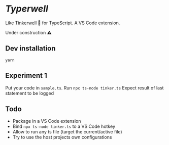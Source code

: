 # _Typerwell_ 
Like [Tinkerwell](https://tinkerwell.app) :dizzy: for TypeScript. A VS Code extension.

Under construction :warning:

## Dev installation
`yarn`

## Experiment 1
Put your code in `sample.ts`.
Run `npx ts-node tinker.ts`
Expect result of last statement to be logged

## Todo
* Package in a VS Code extension
* Bind `npx ts-node tinker.ts` to a VS Code hotkey
* Allow to run any ts file (target the current/active file)
* Try to use the host projects own configurations
